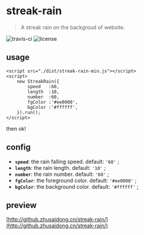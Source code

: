 # streak-rain

> A streak rain on the backgroud of website. 

![travis-ci](https://travis-ci.org/zhusaidong/streak-rain.svg?branch=master) 
![license](https://img.shields.io/badge/license-MIT-blue.svg)

## usage

```
<script src="./dist/streak-rain-min.js"></script>
<script>
	new StreakRain({
		speed	:60,
		length	:10,
		number	:60,
		fgColor	:'#ee0000',
		bgColor	:'#ffffff',
	}).run();
</script>
```

then ok!

## config

 - **`speed`**: the rain falling speed. default: `'60'` ;
 - **`length`**: the rain length. default: `'10'` ;
 - **`number`**: the rain number. default: `'60'` ;
 - **`fgColor`**: the foreground color. default: `'#ee0000'` ;
 - **`bgColor`**: the background color. default: `'#ffffff'` ;

## preview

[http://github.zhusaidong.cn/streak-rain/](http://github.zhusaidong.cn/streak-rain/)
